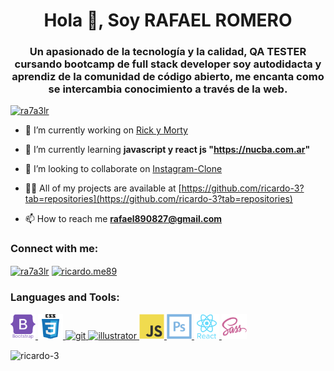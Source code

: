 <h1 align="center">Hola 👋, Soy RAFAEL ROMERO </h1>
<h3 align="center">Un apasionado de la tecnología y la calidad, QA TESTER cursando bootcamp de full stack developer soy autodidacta y aprendiz de la comunidad de código abierto, me encanta como se intercambia conocimiento a través de la web.</h3>

<p align="left"> <a href="https://twitter.com/ra7a3lr" target="blank"><img src="https://img.shields.io/twitter/follow/ra7a3lr?logo=twitter&style=for-the-badge" alt="ra7a3lr" /></a> </p>

- 🔭 I’m currently working on [Rick y Morty](https://github.com/ricardo-3/Rick-and-Morty)

- 🌱 I’m currently learning **javascript y react js "https://nucba.com.ar"**

- 👯 I’m looking to collaborate on [Instagram-Clone](file:///C:/Users/romer/OneDrive/Escritorio/instagram-clone/login.html#)

- 👨‍💻 All of my projects are available at [https://github.com/ricardo-3?tab=repositories](https://github.com/ricardo-3?tab=repositories)

- 📫 How to reach me **rafael890827@gmail.com**

<h3 align="left">Connect with me:</h3>
<p align="left">
<a href="https://twitter.com/ra7a3lr" target="blank"><img align="center" src="https://raw.githubusercontent.com/rahuldkjain/github-profile-readme-generator/master/src/images/icons/Social/twitter.svg" alt="ra7a3lr" height="30" width="40" /></a>
<a href="https://instagram.com/ricardo.me89" target="blank"><img align="center" src="https://raw.githubusercontent.com/rahuldkjain/github-profile-readme-generator/master/src/images/icons/Social/instagram.svg" alt="ricardo.me89" height="30" width="40" /></a>
</p>

<h3 align="left">Languages and Tools:</h3>
<p align="left"> <a href="https://getbootstrap.com" target="_blank" rel="noreferrer"> <img src="https://raw.githubusercontent.com/devicons/devicon/master/icons/bootstrap/bootstrap-plain-wordmark.svg" alt="bootstrap" width="40" height="40"/> </a> <a href="https://www.w3schools.com/css/" target="_blank" rel="noreferrer"> <img src="https://raw.githubusercontent.com/devicons/devicon/master/icons/css3/css3-original-wordmark.svg" alt="css3" width="40" height="40"/> </a> <a href="https://git-scm.com/" target="_blank" rel="noreferrer"> <img src="https://www.vectorlogo.zone/logos/git-scm/git-scm-icon.svg" alt="git" width="40" height="40"/> </a> <a href="https://www.adobe.com/in/products/illustrator.html" target="_blank" rel="noreferrer"> <img src="https://www.vectorlogo.zone/logos/adobe_illustrator/adobe_illustrator-icon.svg" alt="illustrator" width="40" height="40"/> </a> <a href="https://developer.mozilla.org/en-US/docs/Web/JavaScript" target="_blank" rel="noreferrer"> <img src="https://raw.githubusercontent.com/devicons/devicon/master/icons/javascript/javascript-original.svg" alt="javascript" width="40" height="40"/> </a> <a href="https://www.photoshop.com/en" target="_blank" rel="noreferrer"> <img src="https://raw.githubusercontent.com/devicons/devicon/master/icons/photoshop/photoshop-line.svg" alt="photoshop" width="40" height="40"/> </a> <a href="https://reactjs.org/" target="_blank" rel="noreferrer"> <img src="https://raw.githubusercontent.com/devicons/devicon/master/icons/react/react-original-wordmark.svg" alt="react" width="40" height="40"/> </a> <a href="https://sass-lang.com" target="_blank" rel="noreferrer"> <img src="https://raw.githubusercontent.com/devicons/devicon/master/icons/sass/sass-original.svg" alt="sass" width="40" height="40"/> </a> </p>

<p><img align="center" src="https://github-readme-stats.vercel.app/api/top-langs?username=ricardo-3&show_icons=true&locale=en&layout=compact" alt="ricardo-3" /></p>

